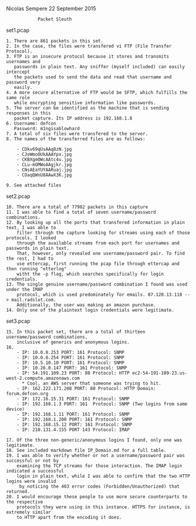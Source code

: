Nicolas Sempere
22 September 2015

				Packet Sleuth

set1.pcap

	1. There are 861 packets in this set.
	2. In the case, the files were transfered vi FTP (File Transfer Protocol).
	3. FTP is an insecure protocol because it stores and transmits usernames and
	   passwords in plain text. Any sniffer (myself included) can easily intercept
	   the packets used to send the data and read that username and password very
	   easily.
	4. A more secure alternative of FTP would be SFTP, which fulfills the same role 
	   while encrypting sensitive information like passwords.
	5. The server can be identified as the machine that is sending responses in this
	   packet capture. Its IP address is 192.168.1.8  
	6. Username: defcon 
	   Password: m1ngisablowhard
	7. A total of six files were transfered to the server.
	8. The names of the transferred files are as follows:
		
		- CDkv69qUsAAq8zN.jpg
		- CJoWmoOUkAAAYpx.jpg
		- CKBXgmOWcAAtc4u.jpg
		- CLu-mOMWoAAgjkr.jpg
		- CNsAEaYUYAARuaj.jpg
		- COaqQWnU8AAwX3K.jpg
 
	9. See attached files

set2.pcap

	10. There are a total of 77982 packets in this capture
	11. I was able to find a total of seven username/password combinations.
	12. By looking up all the ports that transfered information in plain text, I was able to 
	    filter through the capture looking for streams using each of those protocols. I looked 
	    through the available streams from each port for usernames and passwords in plain text.
	    That, however, only revealed one username/password pair. To find the rest, I had to 
	    use ettercap, first running the pcap file through ettercap and then running "etterlog"
	    witht the -p flag, which searches specifically for login credentials.
	13. The single genuine username/password combination I found was used under the IMAP 
	    protocol, which is used predominately for emails. 87.120.13.118 --> mail.radslot.com. 
	    Additionally, the user was making an amazon purchase. 
	14. Only one of the plaintext login credentials were legitimate.

set3.pcap

	15. In this packet set, there are a total of thirteen username/password combinations,
	    inclusive of generics and anonymous logins.
	16. 
		- IP: 10.0.8.253 PORT: 161 Protocol: SNMP
		- IP: 10.0.8.254 PORT: 161 Protocol: SNMP 
		- IP: 10.5.10.10 PORT: 161 Protocol: SNMP 
		- IP: 10.26.0.147 PORT: 161 Protocol: SNMP 
		- IP: 54.191.109.23 PORT: 80 Protocol: HTTP ec2-54-191-109-23.us-west-2.compute.amazonaws.com
		  * Cool, an AWS server that someone was trying to hit.
		- IP: 162.222.171.208 PORT: 80 Protocol: HTTP Domain: forum.defcon.org
		- IP: 172.16.15.31 PORT: 161 Protocol: SNMP 
		- IP: 192.168.1.3 PORT: 161  Protocol: SNMP (Two logins from same device)
		- IP: 192.168.1.11 PORT: 161 Protocol: SNMP 
		- IP: 192.168.1.200 PORT: 161 Protocol: SNMP 
		- IP: 192.168.15.12 PORT: 161 Protocol: SNMP 
		- IP: 210.131.4.155 PORT 143 Protocol: IMAP 

	17. Of the three non-generic/anonymous logins I found, only one was legitimate.
	18. See included markdown file IP_Domain.md for a full table.
	19. I was able to verify whether or not a username/password pair was successful or not by
	    examining the TCP streams for those interaction. The IMAP login indicated a successful
	    login in plain text, while I was able to confirm that the two HTTP logins were invalid
	     by noticing the 403 error codes (Forbidden/Unauthorized) that returned.
	20. I would encourage these people to use more secure counterparts to the respective
	    protocols they were using in this instance. HTTPS for instance, is extremely similar
	    to HTTP apart from the encoding it does.
